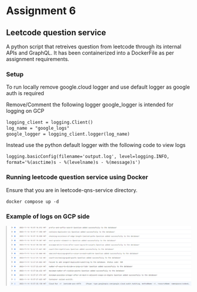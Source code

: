 # Assignment 6

## Leetcode question service

A python script that retreives question from leetcode through its internal APIs and GraphQL. It has been containerized into a DockerFile as per assignment requirements.

### Setup

To run locally remove google.cloud logger and use default logger as google auth is required

Remove/Comment the following logger google_logger is intended for logging on GCP

```
logging_client = logging.Client()
log_name = "google_logs"
google_logger = logging_client.logger(log_name)
```

Instead use the python default logger with the following code to view logs

```
logging.basicConfig(filename='output.log', level=logging.INFO, format='%(asctime)s - %(levelname)s - %(message)s')
```

### Running leetcode question service using Docker

Ensure that you are in leetcode-qns-service directory.

```
docker compose up -d
```

### Example of logs on GCP side

![Example of logs on GCP](./assets/image.png)
